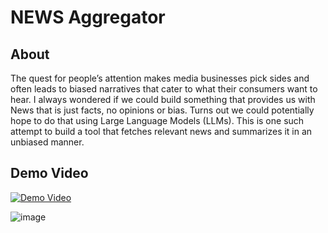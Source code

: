 # NEWS Aggregator



## About
The quest for people’s attention makes media businesses pick sides and often leads to biased narratives that cater to what their consumers want to hear. I always wondered if we could build something that provides us with News that is just facts, no opinions or bias. Turns out we could potentially hope to do that using Large Language Models (LLMs). This is one such attempt to build a tool that fetches relevant news and summarizes it in an unbiased manner.

## Demo Video

[![Demo Video](https://img.youtube.com/vi/0aLXGALSal4/0.jpg)](https://youtu.be/0aLXGALSal4)

![image](https://github.com/sorobh/news-aggregator/assets/130259736/0d4044b0-9da9-46ab-98c7-ca6d64c1475e)

